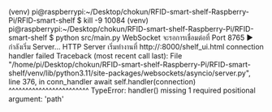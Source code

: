 (venv) pi@raspberrypi:~/Desktop/chokun/RFID-smart-shelf-Raspberry-Pi/RFID-smart-shelf $ kill -9 10084
(venv) pi@raspberrypi:~/Desktop/chokun/RFID-smart-shelf-Raspberry-Pi/RFID-smart-shelf $ python src/main.py
WebSocket จะรอการเชื่อมต่อที่ Port 8765
▶️  กำลังเริ่ม Server...
HTTP Server เริ่มทำงานที่ http://<Your-Pi-IP>:8000/shelf_ui.html
connection handler failed
Traceback (most recent call last):
  File "/home/pi/Desktop/chokun/RFID-smart-shelf-Raspberry-Pi/RFID-smart-shelf/venv/lib/python3.11/site-packages/websockets/asyncio/server.py", line 376, in conn_handler
    await self.handler(connection)
          ^^^^^^^^^^^^^^^^^^^^^^^^
TypeError: handler() missing 1 required positional argument: 'path'
